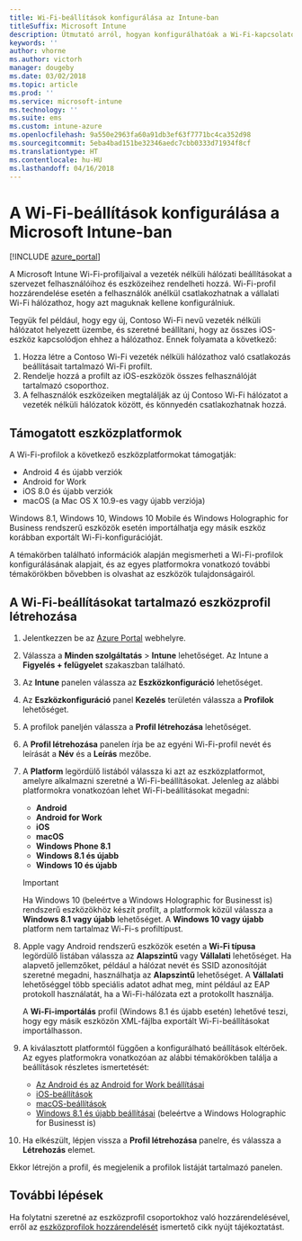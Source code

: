 ```yaml
---
title: Wi-Fi-beállítások konfigurálása az Intune-ban
titleSuffix: Microsoft Intune
description: Útmutató arról, hogyan konfigurálhatóak a Wi-Fi-kapcsolatok felügyelt eszközökön a Microsoft Intune-nal.
keywords: ''
author: vhorne
ms.author: victorh
manager: dougeby
ms.date: 03/02/2018
ms.topic: article
ms.prod: ''
ms.service: microsoft-intune
ms.technology: ''
ms.suite: ems
ms.custom: intune-azure
ms.openlocfilehash: 9a550e2963fa60a91db3ef63f7771bc4ca352d98
ms.sourcegitcommit: 5eba4bad151be32346aedc7cbb0333d71934f8cf
ms.translationtype: HT
ms.contentlocale: hu-HU
ms.lasthandoff: 04/16/2018
---
```

# <a name="how-to-configure-wi-fi-settings-in-microsoft-intune"></a>A Wi-Fi-beállítások konfigurálása a Microsoft Intune-ban

[!INCLUDE [azure_portal](./includes/azure_portal.md)]

A Microsoft Intune Wi-Fi-profiljaival a vezeték nélküli hálózati beállításokat a szervezet felhasználóihoz és eszközeihez rendelheti hozzá. Wi-Fi-profil hozzárendelése esetén a felhasználók anélkül csatlakozhatnak a vállalati Wi-Fi hálózathoz, hogy azt maguknak kellene konfigurálniuk.

Tegyük fel például, hogy egy új, Contoso Wi-Fi nevű vezeték nélküli hálózatot helyezett üzembe, és szeretné beállítani, hogy az összes iOS-eszköz kapcsolódjon ehhez a hálózathoz. Ennek folyamata a következő:

1. Hozza létre a Contoso Wi-Fi vezeték nélküli hálózathoz való csatlakozás beállításait tartalmazó Wi-Fi profilt.
2. Rendelje hozzá a profilt az iOS-eszközök összes felhasználóját tartalmazó csoporthoz.
3. A felhasználók eszközeiken megtalálják az új Contoso Wi-Fi hálózatot a vezeték nélküli hálózatok között, és könnyedén csatlakozhatnak hozzá.

## <a name="supported-device-platforms"></a>Támogatott eszközplatformok

A Wi-Fi-profilok a következő eszközplatformokat támogatják:

- Android 4 és újabb verziók
- Android for Work
- iOS 8.0 és újabb verziók
- macOS (a Mac OS X 10.9-es vagy újabb verziója)

Windows 8.1, Windows 10, Windows 10 Mobile és Windows Holographic for Business rendszerű eszközök esetén importálhatja egy másik eszköz korábban exportált Wi-Fi-konfigurációját.

A témakörben található információk alapján megismerheti a Wi-Fi-profilok konfigurálásának alapjait, és az egyes platformokra vonatkozó további témakörökben bővebben is olvashat az eszközök tulajdonságairól.

## <a name="create-a-device-profile-containing-wi-fi-settings"></a>A Wi-Fi-beállításokat tartalmazó eszközprofil létrehozása

1. Jelentkezzen be az [Azure Portal](https://portal.azure.com) webhelyre.
2. Válassza a **Minden szolgáltatás** > **Intune** lehetőséget. Az Intune a **Figyelés + felügyelet** szakaszban található.
3. Az **Intune** panelen válassza az **Eszközkonfiguráció** lehetőséget.
2. Az **Eszközkonfiguráció** panel **Kezelés** területén válassza a **Profilok** lehetőséget.
3. A profilok paneljén válassza a **Profil létrehozása** lehetőséget.
4. A **Profil létrehozása** panelen írja be az egyéni Wi-Fi-profil nevét és leírását a **Név** és a **Leírás** mezőbe.
5. A **Platform** legördülő listából válassza ki azt az eszközplatformot, amelyre alkalmazni szeretné a Wi-Fi-beállításokat. Jelenleg az alábbi platformokra vonatkozóan lehet Wi-Fi-beállításokat megadni:
    - **Android**
    - **Android for Work**
    - **iOS**
    - **macOS**
    - **Windows Phone 8.1**
    - **Windows 8.1 és újabb**
    - **Windows 10 és újabb**

   > [!IMPORTANT]
   > Ha Windows 10 (beleértve a Windows Holographic for Businesst is) rendszerű eszközökhöz készít profilt, a platformok közül válassza a **Windows 8.1 vagy újabb** lehetőséget. A **Windows 10 vagy újabb** platform nem tartalmaz Wi-Fi-s profiltípust. 

6. Apple vagy Android rendszerű eszközök esetén a **Wi-Fi típusa** legördülő listában válassza az **Alapszintű** vagy **Vállalati** lehetőséget. Ha alapvető jellemzőket, például a hálózat nevét és SSID azonosítóját szeretné megadni, használhatja az **Alapszintű** lehetőséget. A **Vállalati** lehetőséggel több speciális adatot adhat meg, mint például az EAP protokoll használatát, ha a Wi-Fi-hálózata ezt a protokollt használja. 

   A **Wi-Fi-importálás** profil (Windows 8.1 és újabb esetén) lehetővé teszi, hogy egy másik eszközön XML-fájlba exportált Wi-Fi-beállításokat importálhasson.
1. A kiválasztott platformtól függően a konfigurálható beállítások eltérőek. Az egyes platformokra vonatkozóan az alábbi témakörökben találja a beállítások részletes ismertetését:
    - [Az Android és az Android for Work beállításai](wi-fi-settings-android.md)
    - [iOS-beállítások](wi-fi-settings-ios.md)
    - [macOS-beállítások](wi-fi-settings-macos.md)
    - [Windows 8.1 és újabb beállításai](wi-fi-settings-import-windows-8-1.md) (beleértve a Windows Holographic for Businesst is)
1. Ha elkészült, lépjen vissza a **Profil létrehozása** panelre, és válassza a **Létrehozás** elemet.

Ekkor létrejön a profil, és megjelenik a profilok listáját tartalmazó panelen.

## <a name="next-steps"></a>További lépések

Ha folytatni szeretné az eszközprofil csoportokhoz való hozzárendelésével, erről az [eszközprofilok hozzárendelését](device-profile-assign.md) ismertető cikk nyújt tájékoztatást.
